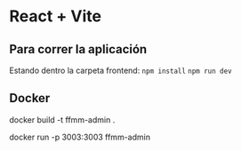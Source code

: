 # React + Vite

## Para correr la aplicación 
Estando dentro la carpeta frontend:
```npm install```
```npm run dev```


## Docker
docker build -t ffmm-admin .

docker run -p 3003:3003 ffmm-admin  

